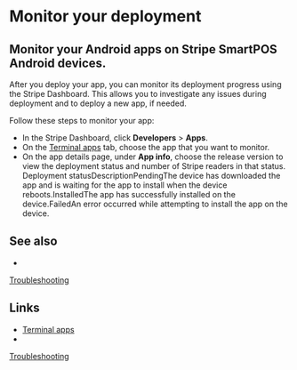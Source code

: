 # Monitor your deployment

## Monitor your Android apps on Stripe SmartPOS Android devices.

After you deploy your app, you can monitor its deployment progress using the
Stripe Dashboard. This allows you to investigate any issues during deployment
and to deploy a new app, if needed.

Follow these steps to monitor your app:

- In the Stripe Dashboard, click **Developers** > **Apps**.
- On the [Terminal
apps](https://dashboard.stripe.com/terminal/apps_on_devices/apps) tab, choose
the app that you want to monitor.
- On the app details page, under **App info**, choose the release version to
view the deployment status and number of Stripe readers in that status.
Deployment statusDescriptionPendingThe device has downloaded the app and is
waiting for the app to install when the device reboots.InstalledThe app has
successfully installed on the device.FailedAn error occurred while attempting to
install the app on the device.
## See also

-
[Troubleshooting](https://docs.stripe.com/terminal/features/apps-on-devices/troubleshooting)

## Links

- [Terminal apps](https://dashboard.stripe.com/terminal/apps_on_devices/apps)
-
[Troubleshooting](https://docs.stripe.com/terminal/features/apps-on-devices/troubleshooting)